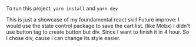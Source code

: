 To run this project:
`yarn install` and `yarn dev`

This is just a showcase of my foundamental react skill
Future improve:
   I would use the state control package to save the cart list. (like Mobx)
   I didn't use button tag to create button but div. Since I want to finish it in 4 hour. So I chose div, cause I can change its style easier.
   
